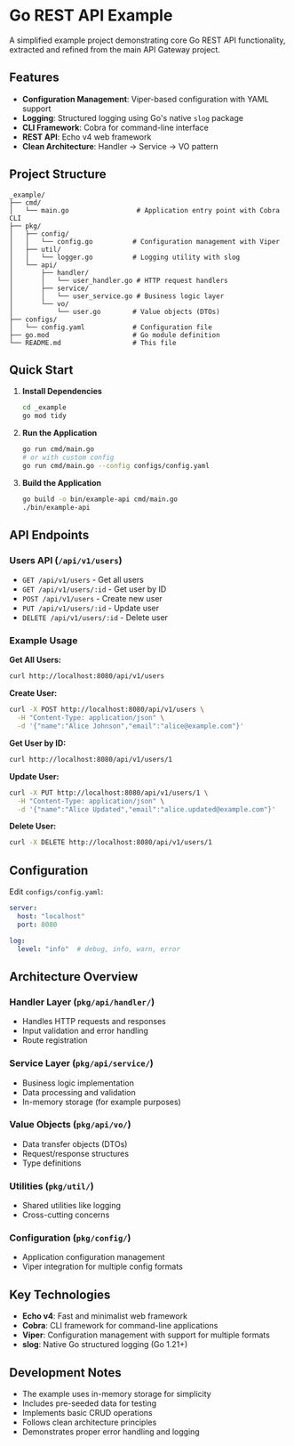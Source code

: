 # Go REST API Example

A simplified example project demonstrating core Go REST API functionality, extracted and refined from the main API Gateway project.

## Features

- **Configuration Management**: Viper-based configuration with YAML support
- **Logging**: Structured logging using Go's native `slog` package
- **CLI Framework**: Cobra for command-line interface
- **REST API**: Echo v4 web framework
- **Clean Architecture**: Handler → Service → VO pattern

## Project Structure

```
_example/
├── cmd/
│   └── main.go                 # Application entry point with Cobra CLI
├── pkg/
│   ├── config/
│   │   └── config.go          # Configuration management with Viper
│   ├── util/
│   │   └── logger.go          # Logging utility with slog
│   └── api/
│       ├── handler/
│       │   └── user_handler.go # HTTP request handlers
│       ├── service/
│       │   └── user_service.go # Business logic layer
│       └── vo/
│           └── user.go        # Value objects (DTOs)
├── configs/
│   └── config.yaml            # Configuration file
├── go.mod                     # Go module definition
└── README.md                  # This file
```

## Quick Start

1. **Install Dependencies**
   ```bash
   cd _example
   go mod tidy
   ```

2. **Run the Application**
   ```bash
   go run cmd/main.go
   # or with custom config
   go run cmd/main.go --config configs/config.yaml
   ```

3. **Build the Application**
   ```bash
   go build -o bin/example-api cmd/main.go
   ./bin/example-api
   ```

## API Endpoints

### Users API (`/api/v1/users`)

- `GET /api/v1/users` - Get all users
- `GET /api/v1/users/:id` - Get user by ID
- `POST /api/v1/users` - Create new user
- `PUT /api/v1/users/:id` - Update user
- `DELETE /api/v1/users/:id` - Delete user

### Example Usage

**Get All Users:**
```bash
curl http://localhost:8080/api/v1/users
```

**Create User:**
```bash
curl -X POST http://localhost:8080/api/v1/users \
  -H "Content-Type: application/json" \
  -d '{"name":"Alice Johnson","email":"alice@example.com"}'
```

**Get User by ID:**
```bash
curl http://localhost:8080/api/v1/users/1
```

**Update User:**
```bash
curl -X PUT http://localhost:8080/api/v1/users/1 \
  -H "Content-Type: application/json" \
  -d '{"name":"Alice Updated","email":"alice.updated@example.com"}'
```

**Delete User:**
```bash
curl -X DELETE http://localhost:8080/api/v1/users/1
```

## Configuration

Edit `configs/config.yaml`:

```yaml
server:
  host: "localhost"
  port: 8080

log:
  level: "info"  # debug, info, warn, error
```

## Architecture Overview

### Handler Layer (`pkg/api/handler/`)
- Handles HTTP requests and responses
- Input validation and error handling
- Route registration

### Service Layer (`pkg/api/service/`)
- Business logic implementation
- Data processing and validation
- In-memory storage (for example purposes)

### Value Objects (`pkg/api/vo/`)
- Data transfer objects (DTOs)
- Request/response structures
- Type definitions

### Utilities (`pkg/util/`)
- Shared utilities like logging
- Cross-cutting concerns

### Configuration (`pkg/config/`)
- Application configuration management
- Viper integration for multiple config formats

## Key Technologies

- **Echo v4**: Fast and minimalist web framework
- **Cobra**: CLI framework for command-line applications
- **Viper**: Configuration management with support for multiple formats
- **slog**: Native Go structured logging (Go 1.21+)

## Development Notes

- The example uses in-memory storage for simplicity
- Includes pre-seeded data for testing
- Implements basic CRUD operations
- Follows clean architecture principles
- Demonstrates proper error handling and logging